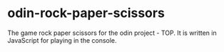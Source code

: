 # odin-rock-paper-scissors

The game rock paper scissors for the odin project - TOP. It is written in JavaScript for playing in the console.
